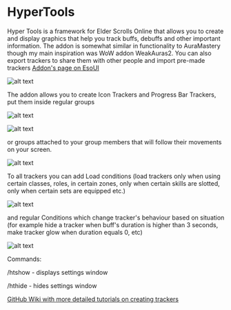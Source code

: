 # HyperTools
Hyper Tools is a framework for Elder Scrolls Online that allows you to create and display graphics that help you track buffs, debuffs and other important information. The addon is somewhat similar in functionality to AuraMastery though my main inspiration was WoW addon WeakAuras2. You can also export trackers to share them with other people and import pre-made trackers
[Addon's page on EsoUI](https://www.esoui.com/downloads/info3057-HyperTools.html)


![alt text](https://i.imgur.com/gmPki1h.png)

The addon allows you to create Icon Trackers and Progress Bar Trackers, put them inside regular groups 

![alt text](https://i.imgur.com/ryNhm14.png)

![alt text](https://i.imgur.com/k90Ls7O.png)

or groups attached to your group members that will follow their movements on your screen. 

![alt text](https://i.imgur.com/OZWeqPo.png)

To all trackers you can add Load conditions (load trackers only when using certain classes, roles, in certain zones, only when certain skills are slotted, only when certain sets are equipped etc.) 

![alt text](https://i.imgur.com/jNuu4Gr.png)

and regular Conditions which change tracker's behaviour based on situation (for example hide a tracker when buff's duration is higher than 3 seconds, make tracker glow when duration equals 0, etc)

![alt text](https://i.imgur.com/zvzBrWW.png)


Commands:

/htshow - displays settings window

/hthide - hides settings window

[GitHub Wiki with more detailed tutorials on creating trackers](https://github.com/Hyperioxes/HyperTools/wiki)
